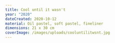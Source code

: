 ```yaml
---
title: Cool until it wasn't
year: "2020"
dateCreated: 2020-10-12
material: Oil pastel, soft pastel, fineliner
dimensions: 21 x 30 cm
coverImage: /images/uploads/cooluntilitwsnt.jpg
---
```

